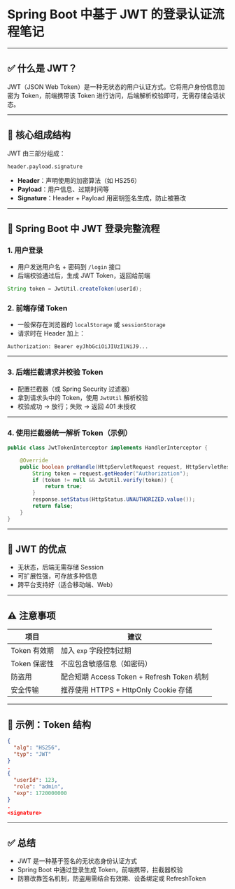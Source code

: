 # Spring Boot 中基于 JWT 的登录认证流程笔记

---

## ✅ 什么是 JWT？

JWT（JSON Web Token）是一种无状态的用户认证方式。它将用户身份信息加密为 Token，前端携带该 Token 进行访问，后端解析校验即可，无需存储会话状态。

---

## 🧠 核心组成结构

JWT 由三部分组成：

```
header.payload.signature
```

- **Header**：声明使用的加密算法（如 HS256）
- **Payload**：用户信息、过期时间等
- **Signature**：Header + Payload 用密钥签名生成，防止被篡改

---

## 🚀 Spring Boot 中 JWT 登录完整流程

### 1. 用户登录

- 用户发送用户名 + 密码到 `/login` 接口
- 后端校验通过后，生成 JWT Token，返回给前端

```java
String token = JwtUtil.createToken(userId);
```

### 2. 前端存储 Token

- 一般保存在浏览器的 `localStorage` 或 `sessionStorage`
- 请求时在 Header 加上：

```
Authorization: Bearer eyJhbGciOiJIUzI1NiJ9...
```

---

### 3. 后端拦截请求并校验 Token

- 配置拦截器（或 Spring Security 过滤器）
- 拿到请求头中的 Token，使用 `JwtUtil` 解析校验
- 校验成功 → 放行；失败 → 返回 401 未授权

---

### 4. 使用拦截器统一解析 Token（示例）

```java
public class JwtTokenInterceptor implements HandlerInterceptor {

    @Override
    public boolean preHandle(HttpServletRequest request, HttpServletResponse response, Object handler) {
        String token = request.getHeader("Authorization");
        if (token != null && JwtUtil.verify(token)) {
            return true;
        }
        response.setStatus(HttpStatus.UNAUTHORIZED.value());
        return false;
    }
}
```

---

## 🔐 JWT 的优点

- 无状态，后端无需存储 Session
- 可扩展性强，可存放多种信息
- 跨平台支持好（适合移动端、Web）

---

## ⚠️ 注意事项

| 项目 | 建议 |
|------|------|
| Token 有效期 | 加入 `exp` 字段控制过期 |
| Token 保密性 | 不应包含敏感信息（如密码） |
| 防盗用 | 配合短期 Access Token + Refresh Token 机制 |
| 安全传输 | 推荐使用 HTTPS + HttpOnly Cookie 存储 |

---

## 🧾 示例：Token 结构

```json
{
  "alg": "HS256",
  "typ": "JWT"
}
.
{
  "userId": 123,
  "role": "admin",
  "exp": 1720000000
}
.
<signature>
```

---

## ✅ 总结

- JWT 是一种基于签名的无状态身份认证方式
- Spring Boot 中通过登录生成 Token，前端携带，拦截器校验
- 防篡改靠签名机制，防盗用需结合有效期、设备绑定或 RefreshToken

